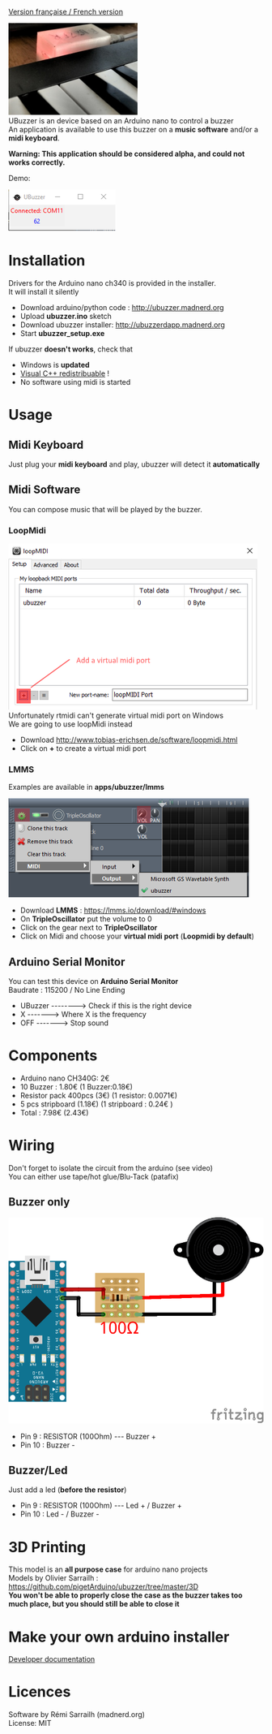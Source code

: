 [Version française / French version](https://github.com/pigetArduino/ubuzzer/blob/master/readme.fr.md)

![Photo UBuzzer](https://github.com/pigetArduino/ubuzzer/raw/master/doc/ubuzzer_photo.jpg)   
UBuzzer is an device based on an Arduino nano to control a buzzer   
An application is available to use this buzzer on a **music software** and/or a **midi keyboard**.

**Warning: This application should be considered alpha, and could not works correctly.**      

Demo: 

![UBuzzer App](https://github.com/pigetArduino/ubuzzer/raw/master/doc/ubuzzer_app.png)   

# Installation
Drivers for the Arduino nano ch340 is provided in the installer.    
It will install it silently     

* Download arduino/python code : http://ubuzzer.madnerd.org
* Upload **ubuzzer.ino** sketch
* Download ubuzzer installer: http://ubuzzerdapp.madnerd.org  
* Start **ubuzzer_setup.exe**  

If ubuzzer **doesn't works**, check that 
* Windows is **updated**
* [Visual C++ redistribuable](https://www.microsoft.com/en-us/download/details.aspx?id=48145) !
* No software using midi is started

# Usage
## Midi Keyboard
Just plug your **midi keyboard** and play, ubuzzer will detect it **automatically**

## Midi Software
You can compose music that will be played by the buzzer.   
### LoopMidi
![LoopMidi Add Midi Port](https://github.com/pigetArduino/ubuzzer/raw/master/doc/loopMidi.png)     
Unfortunately rtmidi can't generate virtual midi port on Windows   
We are going to use loopMidi instead
* Download http://www.tobias-erichsen.de/software/loopmidi.html   
* Click on **+** to create a virtual midi port

### LMMS
Examples are available in **apps/ubuzzer/lmms**

![Ubuzzer on LMMS](https://github.com/pigetArduino/ubuzzer/raw/master/doc/ubuzzer_lmms.png)
* Download **LMMS** : https://lmms.io/download/#windows
* On **TripleOscillator** put the volume to 0
* Click on the gear next to **TripleOscillator**
* Click on Midi and choose your **virtual midi port** (**Loopmidi by default**)

## Arduino Serial Monitor
You can test this device on **Arduino Serial Monitor**    
Baudrate : 115200 / No Line Ending     

* UBuzzer --------> Check if this is the right device    
* X -------> Where X is the frequency   
* OFF -------> Stop sound    

# Components
* Arduino nano CH340G: 2€    
* 10 Buzzer : 1.80€  (1 Buzzer:0.18€)  
* Resistor pack 400pcs (3€) (1 resistor: 0.0071€) 
* 5 pcs stripboard (1.18€) (1 stripboard : 0.24€ )  
* Total : 7.98€ (2.43€)   

# Wiring
Don't forget to isolate the circuit from the arduino (see video)    
You can either use tape/hot glue/Blu-Tack (patafix)
## Buzzer only
![UBuzzer Wiring](https://github.com/pigetArduino/ubuzzer/raw/master/doc/ubuzzer_wiring.png)   
* Pin 9 : RESISTOR (100Ohm) --- Buzzer +   
* Pin 10 : Buzzer -    

## Buzzer/Led
Just add a led (**before the resistor**)
* Pin 9 : RESISTOR (100Ohm) --- Led + / Buzzer +   
* Pin 10 : Led - / Buzzer -    

# 3D Printing
This model is an **all purpose case** for arduino nano projects    
Models by Olivier Sarrailh : https://github.com/pigetArduino/ubuzzer/tree/master/3D    
**You won't be able to properly close the case as the buzzer takes too much place, but you should still be able to close it**

# Make your own arduino installer
[Developer documentation](https://github.com/pigetArduino/ubuzzer/blob/master/dev.readme.md)

# Licences
Software by Rémi Sarrailh (madnerd.org)   
License: MIT
